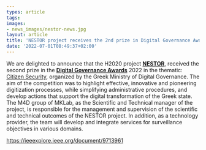 ```yaml
---
types: article
tags:
images: 
- news_images/nestor-news.jpg
layout: article
title: 'NESTOR project receives the 2nd prize in Digital Governance Awards'
date: '2022-07-01T08:49:37+02:00'
---
```

<p>We are delighted to announce that the H2020 project <a href="https://nestor-project.eu/"><strong>NESTOR</strong></a>, received the second prize in the <a href="https://digitalawards.gov.gr/"><strong>Digital Governance Awards</strong></a> 2022 in the thematic: <a href="https://digitalawards.gov.gr/winners">Citizen Security</a>, organized by the Greek Ministry of Digital Governance. Τhe aim of the competition was to highlight effective, innovative and pioneering digitization processes, while simplifying administrative procedures, and develop actions that support the digital transformation of the Greek state. The M4D group of MKLab, as the Scientific and Technical manager of the project, is responsible for the management and supervision of the scientific and technical outcomes of the NESTOR project. In addition, as a technology provider, the team will develop and integrate services for surveillance objectives in various domains.</p>



 <a href="https://ieeexplore.ieee.org/document/9713961">https://ieeexplore.ieee.org/document/9713961</a> 